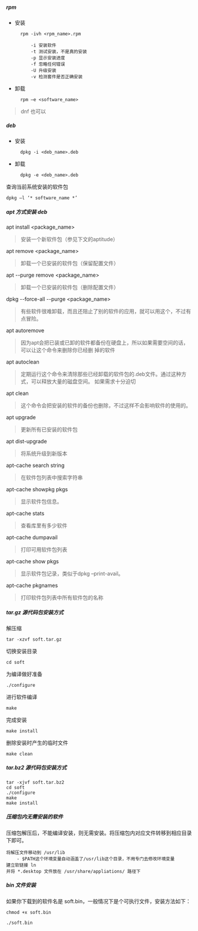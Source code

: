 ##### rpm

- 安装

        rpm -ivh <rpm_name>.rpm

            -i 安装软件
            -t 测试安装，不是真的安装
            -p 显示安装进度
            -f 忽略任何错误
            -U 升级安装
            -v 检测套件是否正确安装

- 卸载

        rpm –e <software_name>

> dnf 也可以

##### deb

- 安装

        dpkg -i <deb_name>.deb

- 卸载

        dpkg -e <deb_name>.deb

查询当前系统安装的软件包

    dpkg –l ‘* software_name *’

##### apt 方式安装 deb

apt install <package_name>
> 安装一个新软件包（参见下文的aptitude）

apt remove <package_name>
> 卸载一个已安装的软件包（保留配置文件）

apt --purge remove <package_name>
> 卸载一个已安装的软件包（删除配置文件）

dpkg --force-all --purge <package_name> 
> 有些软件很难卸载，而且还阻止了别的软件的应用，就可以用这个，不过有点冒险。

apt autoremove
> 因为apt会把已装或已卸的软件都备份在硬盘上，所以如果需要空间的话，可以让这个命令来删除你已经删
掉的软件

apt autoclean
> 定期运行这个命令来清除那些已经卸载的软件包的.deb文件。通过这种方式，可以释放大量的磁盘空间。
如果需求十分迫切

apt clean
> 这个命令会把安装的软件的备份也删除，不过这样不会影响软件的使用的。

apt upgrade
> 更新所有已安装的软件包

apt dist-upgrade
> 将系统升级到新版本

apt-cache search string
> 在软件包列表中搜索字符串

apt-cache showpkg pkgs
> 显示软件包信息。

apt-cache stats
> 查看库里有多少软件

apt-cache dumpavail
> 打印可用软件包列表

apt-cache show pkgs
> 显示软件包记录，类似于dpkg –print-avail。

apt-cache pkgnames
> 打印软件包列表中所有软件包的名称

##### tar.gz 源代码包安装方式

解压缩

    tar -xzvf soft.tar.gz

切换安装目录

    cd soft

为编译做好准备

    ./configure

进行软件编译

    make

完成安装

    make install

删除安装时产生的临时文件

    make clean

##### tar.bz2 源代码包安装方式

    tar -xjvf soft.tar.bz2
    cd soft
    ./configure
    make
    make install

##### 压缩包内无需安装的软件

压缩包解压后，不能编译安装，则无需安装。将压缩包内对应文件转移到相应目录下即可。

    将解压文件移动到 /usr/lib
        - $PATH这个环境变量自动涵盖了/usr/lib这个目录，不用专门去修改环境变量
    建立软链接 ln
    并将 *.desktop 文件放在 /usr/share/appliations/ 路径下

##### bin 文件安装

如果你下载到的软件名是 soft.bin，一般情况下是个可执行文件，安装方法如下：

    chmod +x soft.bin

    ./soft.bin
